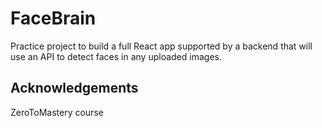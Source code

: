 # FaceBrain

Practice project to build a full React app supported by a backend that will use an API to detect faces in any uploaded images.

## Acknowledgements

ZeroToMastery course
